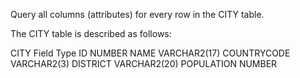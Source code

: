 Query all columns (attributes) for every row in the CITY table.

The CITY table is described as follows:



CITY
Field	       Type
ID	        NUMBER
NAME	      VARCHAR2(17)
COUNTRYCODE	VARCHAR2(3)
DISTRICT	  VARCHAR2(20)
POPULATION	NUMBER
